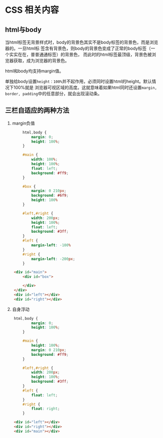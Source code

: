 # CSS 相关内容  

## html与body

当html标签无背景样式时，body的背景色其实不是body标签的背景色，而是浏览器的。一旦html标
签含有背景色，则body的背景色变成了正常的body标签（一个实实在在，普普通通标签）的背景色，
而此时的html标签最顶级，背景色被浏览器获取，成为浏览器的背景色。  

html和body均支持margin值。  

单独给body设置`height：100%`并不起作用，必须同时设置html的height。默认情况下100%就是
浏览器可视区域的高度。这就意味着如果html同时还设置`margin, border, padding`中的任意部分，就会出现滚动条。  

## 三栏自适应的两种方法


1. margin负值  

```css
		html,body {
			margin: 0;
			height: 100%;
		}

		#main {
			width: 100%;
			height: 100%;
			float: left;
			background: #ff9;
		}

		#box {
			margin: 0 210px;
			background: #6f9;
			height: 100%
		}

		#left,#right {
			width: 200px;
			height: 100%;
			float: left;
			background: #3ff;
		}
		#left {
			margin-left: -100%
		}
		#right {
			margin-left: -200px;
		}
```    

```html
	<div id="main">
		<div id="box">

		</div>
	</div>
	<div id="left"></div>
	<div id="right"></div>
```    


2. 自身浮动     

```css
	html,body {
			margin: 0;
			height: 100%;
		}

		#main {
			height: 100%;
			margin: 0 210px;
			background: #ff9;
		}

		#left,#right {
			width: 200px;
			height: 100%;
			background: #3ff;
		}
		#left {
			float: left;
		}
		#right {
			float: right;
		}
```    

```html
	<div id="left"></div>
	<div id="right"></div>
	<div id="main"></div>
```  
